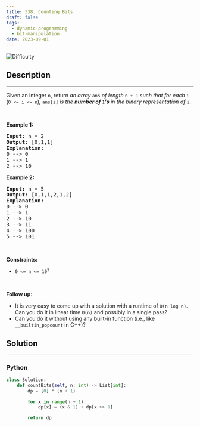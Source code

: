 ```yaml
---
title: 338. Counting Bits
draft: false
tags: 
  - dynamic-programming
  - bit-manipulation
date: 2023-09-01
---
```


![Difficulty](https://img.shields.io/badge/Difficulty-Easy-blue.svg)

## Description

---
<p>Given an integer <code>n</code>, return <em>an array </em><code>ans</code><em> of length </em><code>n + 1</code><em> such that for each </em><code>i</code><em> </em>(<code>0 &lt;= i &lt;= n</code>)<em>, </em><code>ans[i]</code><em> is the <strong>number of </strong></em><code>1</code><em><strong>&#39;s</strong> in the binary representation of </em><code>i</code>.</p>

<p>&nbsp;</p>
<p><strong class="example">Example 1:</strong></p>

<pre>
<strong>Input:</strong> n = 2
<strong>Output:</strong> [0,1,1]
<strong>Explanation:</strong>
0 --&gt; 0
1 --&gt; 1
2 --&gt; 10
</pre>

<p><strong class="example">Example 2:</strong></p>

<pre>
<strong>Input:</strong> n = 5
<strong>Output:</strong> [0,1,1,2,1,2]
<strong>Explanation:</strong>
0 --&gt; 0
1 --&gt; 1
2 --&gt; 10
3 --&gt; 11
4 --&gt; 100
5 --&gt; 101
</pre>

<p>&nbsp;</p>
<p><strong>Constraints:</strong></p>

<ul>
	<li><code>0 &lt;= n &lt;= 10<sup>5</sup></code></li>
</ul>

<p>&nbsp;</p>
<p><strong>Follow up:</strong></p>

<ul>
	<li>It is very easy to come up with a solution with a runtime of <code>O(n log n)</code>. Can you do it in linear time <code>O(n)</code> and possibly in a single pass?</li>
	<li>Can you do it without using any built-in function (i.e., like <code>__builtin_popcount</code> in C++)?</li>
</ul>


## Solution

---
### Python
``` py title='counting-bits'
class Solution:
    def countBits(self, n: int) -> List[int]:
        dp = [0] * (n + 1)

        for x in range(n + 1):
            dp[x] = (x & 1) + dp[x >> 1]

        return dp

```


